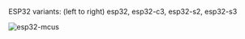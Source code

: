 ESP32 variants: (left to right) esp32, esp32-c3, esp32-s2, esp32-s3

![esp32-mcus](https://github.com/shariltumin/mesh-espnow-micropython/blob/main/media/esp32-mcus.jpeg)
